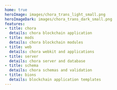 ```yaml
---
home: true
heroImage: images/chora_trans_light_small.png
heroImageDark: images/chora_trans_dark_small.png
features:
- title: chora
  details: chora blockchain application
- title: mods
  details: chora blockchain modules
- title: web
  details: chora webkit and applications
- title: server
  details: chora server and database
- title: schema
  details: chora schemas and validation
- title: bions
  details: blockchain application templates
---
```

